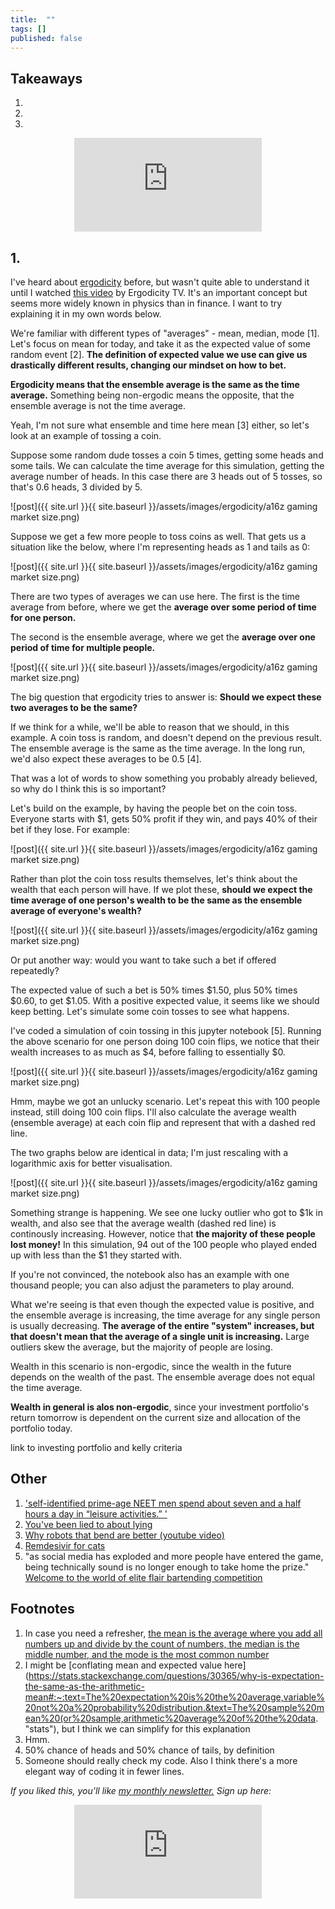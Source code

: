 ```yaml
---
title:  ""  
tags: []
published: false
---
```



## Takeaways

1.
2.
3.

<style>
      .iframe-container {
        overflow: hidden;        
        padding-top: 50%; <!-- Calculated from the aspect ration of the content (in case of 16:9 it is 9/16= 0.5625) -->
        position: relative;
      }
      .iframe-container iframe { 
         border: 0;
         height: 100%; <!-- Finally, width and height are set to 100% so the iframe takes up 100% of the containers space. -->
         left: 0;
         position: absolute;
         top: 0;
         width: 100%;
         display: block;
         margin: 0 auto; <!-- center image -->
      }
      <!-- 4x3 Aspect Ratio -->
      .iframe-container-4x3 {
        padding-top: 75%;
      }
</style> 

<div class="iframe-container-4x3">
  <p align="center"><iframe src="https://avoidboringpeople.substack.com/embed" frameborder="0" scrolling="no"> </iframe></p>
</div>

## 1.

I've heard about [ergodicity](https://en.wikipedia.org/wiki/Ergodic_process "wiki") before, but wasn't quite able to understand it until I watched [this video](https://www.youtube.com/watch?v=VCb2AMN87cg "youtube") by Ergodicity TV. It's an important concept but seems more widely known in physics than in finance. I want to try explaining it in my own words below.

We're familiar with different types of "averages" - mean, median, mode \[1\]. Let's focus on mean for today, and take it as the expected value of some random event \[2\]. **The definition of expected value we use can give us drastically different results, changing our mindset on how to bet.** 

**Ergodicity means that the ensemble average is the same as the time average.** Something being non-ergodic means the opposite, that the ensemble average is not the time average.

Yeah, I'm not sure what ensemble and time here mean \[3\] either, so let's look at an example of tossing a coin.

Suppose some random dude tosses a coin 5 times, getting some heads and some tails. We can calculate the time average for this simulation, getting the average number of heads. In this case there are 3 heads out of 5 tosses, so that's 0.6 heads, 3 divided by 5.

![post]({{ site.url }}{{ site.baseurl }}/assets/images/ergodicity/a16z gaming market size.png)

Suppose we get a few more people to toss coins as well. That gets us a situation like the below, where I'm representing heads as 1 and tails as 0:

![post]({{ site.url }}{{ site.baseurl }}/assets/images/ergodicity/a16z gaming market size.png)

There are two types of averages we can use here. The first is the time average from before, where we get the **average over some period of time for one person.**

The second is the ensemble average, where we get the **average over one period of time for multiple people.**

![post]({{ site.url }}{{ site.baseurl }}/assets/images/ergodicity/a16z gaming market size.png)

The big question that ergodicity tries to answer is: **Should we expect these two averages to be the same?**

If we think for a while, we'll be able to reason that we should, in this example. A coin toss is random, and doesn't depend on the previous result. The ensemble average is the same as the time average. In the long run, we'd also expect these averages to be 0.5 \[4\].

That was a lot of words to show something you probably already believed, so why do I think this is so important?

Let's build on the example, by having the people bet on the coin toss. Everyone starts with $1, gets 50% profit if they win, and pays 40% of their bet if they lose. For example:

![post]({{ site.url }}{{ site.baseurl }}/assets/images/ergodicity/a16z gaming market size.png)

Rather than plot the coin toss results themselves, let's think about the wealth that each person will have. If we plot these, **should we expect the time average of one person's wealth to be the same as the ensemble average of everyone's wealth?**

![post]({{ site.url }}{{ site.baseurl }}/assets/images/ergodicity/a16z gaming market size.png)

Or put another way: would you want to take such a bet if offered repeatedly? 

The expected value of such a bet is 50% times $1.50, plus 50% times $0.60, to get $1.05. With a positive expected value, it seems like we should keep betting. Let's simulate some coin tosses to see what happens.

I've coded a simulation of coin tossing in this jupyter notebook \[5\]. Running the above scenario for one person doing 100 coin flips, we notice that their wealth increases to as much as $4, before falling to essentially $0.

![post]({{ site.url }}{{ site.baseurl }}/assets/images/ergodicity/a16z gaming market size.png)

Hmm, maybe we got an unlucky scenario. Let's repeat this with 100 people instead, still doing 100 coin flips. I'll also calculate the average wealth (ensemble average) at each coin flip and represent that with a dashed red line. 

The two graphs below are identical in data; I'm just rescaling with a logarithmic axis for better visualisation.

![post]({{ site.url }}{{ site.baseurl }}/assets/images/ergodicity/a16z gaming market size.png)

Something strange is happening. We see one lucky outlier who got to $1k in wealth, and also see that the average wealth (dashed red line) is continously increasing. However, notice that **the majority of these people lost money!** In this simulation, 94 out of the 100 people who played ended up with less than the $1 they started with.

If you're not convinced, the notebook also has an example with one thousand people; you can also adjust the parameters to play around.

What we're seeing is that even though the expected value is positive, and the ensemble average is increasing, the time average for any single person is usually decreasing. **The average of the entire "system" increases, but that doesn't mean that the average of a single unit is increasing.** Large outliers skew the average, but the majority of people are losing.

Wealth in this scenario is non-ergodic, since the wealth in the future depends on the wealth of the past. The ensemble average does not equal the time average.

**Wealth in general is alos non-ergodic**, since your investment portfolio's return tomorrow is dependent on the current size and allocation of the portfolio today. 

link to investing portfolio and kelly criteria

## Other

1. ['self-identified prime-age NEET men spend about seven and a half hours a day in “leisure activities.” '](https://www.econlib.org/from-ubi-to-anomia/ "neet")
2. [You've been lied to about lying](https://www.theatlantic.com/science/archive/2021/03/how-to-spot-a-liar/618425/ "lie")
3. [Why robots that bend are better (youtube video)](https://www.youtube.com/watch?v=058hRtaCWC0 "youtube")
4. [Remdesivir for cats](https://www.theatlantic.com/science/archive/2020/05/remdesivir-cats/611341/ "remdesivir")
5. "as social media has exploded and more people have entered the game, being technically sound is no longer enough to take home the prize." [Welcome to the world of elite flair bartending competition](https://punchdrink.com/articles/welcome-to-world-of-elite-flair-bartending-competition/ "punch")

## Footnotes

1. In case you need a refresher, [the mean is the average where you add all numbers up and divide by the count of numbers, the median is the middle number, and the mode is the most common number](https://www.purplemath.com/modules/meanmode.htm "stats")
2. I might be [conflating mean and expected value here](https://stats.stackexchange.com/questions/30365/why-is-expectation-the-same-as-the-arithmetic-mean#:~:text=The%20expectation%20is%20the%20average,variable%20not%20a%20probability%20distribution.&text=The%20sample%20mean%20(or%20sample,arithmetic%20average%20of%20the%20data. "stats"), but I think we can simplify for this explanation
3. Hmm.
4. 50% chance of heads and 50% chance of tails, by definition
5. Someone should really check my code. Also I think there's a more elegant way of coding it in fewer lines.

*If you liked this, you'll like [my monthly newsletter.](https://avoidboringpeople.substack.com/ "ABP") Sign up here:*

<div class="iframe-container-4x3">
  <p align="center"><iframe src="https://avoidboringpeople.substack.com/embed" frameborder="0" scrolling="no"> </iframe></p>
</div>
